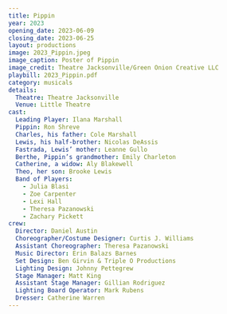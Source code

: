 ```yaml
---
title: Pippin
year: 2023
opening_date: 2023-06-09
closing_date: 2023-06-25
layout: productions
image: 2023_Pippin.jpeg
image_caption: Poster of Pippin
image_credit: Theatre Jacksonville/Green Onion Creative LLC
playbill: 2023_Pippin.pdf
category: musicals
details:
  Theatre: Theatre Jacksonville
  Venue: Little Theatre
cast:
  Leading Player: Ilana Marshall
  Pippin: Ron Shreve
  Charles, his father: Cole Marshall
  Lewis, his half-brother: Nicolas DeAssis
  Fastrada, Lewis’ mother: Leanne Gullo
  Berthe, Pippin’s grandmother: Emily Charleton
  Catherine, a widow: Aly Blakewell
  Theo, her son: Brooke Lewis
  Band of Players: 
    - Julia Blasi
    - Zoe Carpenter
    - Lexi Hall
    - Theresa Pazanowski
    - Zachary Pickett
crew:
  Director: Daniel Austin
  Choreographer/Costume Designer: Curtis J. Williams
  Assistant Choreographer: Theresa Pazanowski
  Music Director: Erin Balazs Barnes
  Set Design: Ben Girvin & Triple O Productions
  Lighting Design: Johnny Pettegrew
  Stage Manager: Matt King
  Assistant Stage Manager: Gillian Rodriguez
  Lighting Board Operator: Mark Rubens
  Dresser: Catherine Warren
---
```


